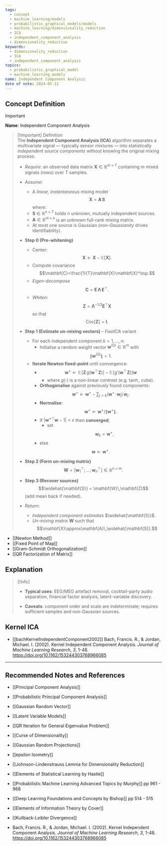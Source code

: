 ```yaml
---
tags:
  - concept
  - machine_learning/models
  - probabilistic_graphical_models/models
  - machine_learning/dimensionality_reduction
  - ICA
  - independent_component_analysis
  - dimensionality_reduction
keywords:
  - dimensionality_reduction
  - ICA
  - independent_component_analysis
topics:
  - probabilistic_graphical_model
  - machine_learning_models
name: Independent Component Analysis
date of note: 2024-05-12
---
```


## Concept Definition

>[!important]
>**Name**: Independent Component Analysis

>[!important] Definition  
>The **Independent Component Analysis (ICA)** algorithm separates a multivariate signal — typically sensor mixtures — into statistically *independent source components* without knowing the original mixing process.  
>
>- *Require*: an observed data matrix  $\mathbf{X}\in\mathbb{R}^{m\times T}$ containing $m$ mixed signals (rows) over $T$ samples.  
>- *Assume*:  
>	- A *linear, instantaneous* mixing model $$\mathbf{X}= \mathbf{A}\,\mathbf{S}$$ where:  
>	- $\mathbf{S}\in\mathbb{R}^{n\times T}$ holds $n$ unknown, mutually independent sources.  
>	- $\mathbf{A}\in\mathbb{R}^{m\times n}$ is an unknown full-rank mixing matrix.  
>	- At most one source is Gaussian (*non-Gaussianity* drives identifiability).  
>
>- **Step 0  (Pre-whitening)**  
>	- Center: $$\mathbf{X}\leftarrow \mathbf{X}-\mathbb{E}[\mathbf{X}].$$  
>	- Compute covariance $$\mathbf{C}=\frac{1}{T}\mathbf{X}\mathbf{X}^\top.$$  
>	- *Eigen-decompose* $$\mathbf{C}=\mathbf{E}\,\mathbf{\Lambda}\,\mathbf{E}^\top.$$  
>	- *Whiten*: $$\mathbf{Z}= \mathbf{\Lambda}^{-1/2}\mathbf{E}^\top \mathbf{X}$$ so that $$\text{Cov}[\mathbf{Z}]=\mathbf{I}.$$  
>
>- **Step 1  (Estimate un-mixing vectors)** – *FastICA* variant  
>	- For each independent component $k=1,\dots,n$:  
>		- Initialise a random weight vector $\mathbf{w}^{(0)}\in\mathbb{R}^{m}$ with $$ \lVert\mathbf{w}^{(0)}\rVert=1.$$  
>	- **Iterate Newton fixed-point** until convergence:  
> 	    - $$\mathbf{w}^{+} \gets \mathbb{E}\!\bigl[\mathbf{Z}\,g(\mathbf{w}^\top\!\mathbf{Z})\bigr] - \mathbb{E}\!\bigl[g'(\mathbf{w}^\top\!\mathbf{Z})\bigr]\mathbf{w}$$
> 		    - where $g(\cdot)$ is a non-linear *contrast* (e.g. $\tanh$, cube).  
> 	    - **Orthogonalise** against previously found components:  
>       $$\mathbf{w}^{+}\leftarrow \mathbf{w}^{+}-\sum_{j<k}(\mathbf{w}^{+}\!\cdot\!\mathbf{w}_j)\,\mathbf{w}_j.$$  
> 	    - **Normalise**: $$ \mathbf{w}^{+}\leftarrow\mathbf{w}^{+}/\lVert\mathbf{w}^{+}\rVert.$$  
> 	    - If $\bigl|\mathbf{w}^{+\top}\mathbf{w}-1\bigr|<\epsilon$ then **converged**; 
> 		    - set $$\mathbf{w}_k=\mathbf{w}^{+},$$ 
> 	    - else $$ \mathbf{w}\leftarrow\mathbf{w}^{+}.$$  
>
>- **Step 2  (Form un-mixing matrix)**  $$\mathbf{W} = [\mathbf{w}_1^\top;\dots;\mathbf{w}_n^\top] \in\mathbb{R}^{n\times m}.$$  
>
>- **Step 3  (Recover sources)**  $$\widehat{\mathbf{S}} = \mathbf{W}\,\mathbf{Z}$$ (add mean back if needed).  
>
>- *Return*:  
>	- *Independent component estimates* $\widehat{\mathbf{S}}$.  
>	- *Un-mixing matrix* $\mathbf{W}$ such that  $$\mathbf{X}\approx\mathbf{A}\,\widehat{\mathbf{S}}.$$  

- [[Newton Method]]
- [[Fixed Point of Map]]
- [[Gram-Schmidt Orthogonalization]]
- [[QR Factorization of Matrix]]


## Explanation


>[!info]
>- **Typical uses**: EEG/MEG artefact removal, cocktail-party audio separation, financial factor analysis, latent-variable discovery.  
>
>- **Caveats**: component order and scale are indeterminate; requires sufficient samples and non-Gaussian sources.


## Kernel ICA

- [[bachKernelIndependentComponent2002]] Bach, Francis. R., & Jordan, Michael. I. (2002). Kernel Independent Component Analysis. *Journal of Machine Learning Research*, *3*, 1-48. https://doi.org/10.1162/153244303768966085



-----------
##  Recommended Notes and References


- [[Principal Component Analysis]]
- [[Probabilistic Principal Component Analysis]]
- [[Gaussian Random Vector]]

- [[Latent Variable Models]]

- [[QR Iteration for General Eigenvalue Problem]]


- [[Curse of Dimensionality]]
- [[Gaussian Random Projections]]
- [[epsilon Isometry]]
- [[Johnson-Lindenstrauss Lemma for Dimensionality Reduction]]


- [[Elements of Statistical Learning by Hastie]]
- [[Probabilistic Machine Learning Advanced Topics by Murphy]] pp 961 - 968
- [[Deep Learning Foundations and Concepts by Bishop]] pp 514 - 515
- [[Elements of Information Theory by Cover]]

- [[Kullback-Leibler Divergence]]
- Bach, Francis. R., & Jordan, Michael. I. (2002). Kernel Independent Component Analysis. *Journal of Machine Learning Research*, *3*, 1-48. https://doi.org/10.1162/153244303768966085
